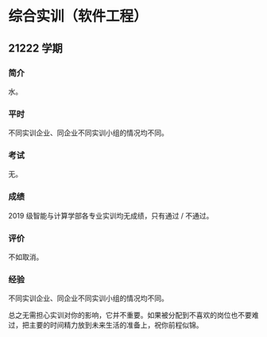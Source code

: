 # 综合实训（软件工程）

## 21222 学期

### 简介

水。

### 平时

不同实训企业、同企业不同实训小组的情况均不同。

### 考试

无。

### 成绩

2019 级智能与计算学部各专业实训均无成绩，只有通过 / 不通过。

### 评价

不如取消。

### 经验

不同实训企业、同企业不同实训小组的情况均不同。

总之无需担心实训对你的影响，它并不重要。如果被分配到不喜欢的岗位也不要难过，把主要的时间精力放到未来生活的准备上，祝你前程似锦。